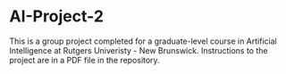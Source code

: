 # AI-Project-2
This is a group project completed for a graduate-level course in Artificial Intelligence at Rutgers Univeristy - New Brunswick. 
Instructions to the project are in a PDF file in the repository.
